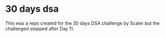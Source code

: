 # 30 days dsa

This was a repo created for the 30 days DSA challenge by Scaler but the challenged stopped after Day 11.
